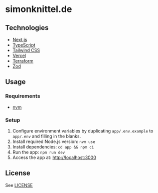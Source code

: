 # simonknittel.de

## Technologies

- [Next.js](https://nextjs.org/)
- [TypeScript](https://www.typescriptlang.org/)
- [Tailwind CSS](https://tailwindcss.com/)
- [Vercel](https://vercel.com/)
- [Terraform](https://www.terraform.io/)
- [Zod](https://github.com/colinhacks/zod)

## Usage

### Requirements

- [nvm](https://github.com/nvm-sh/nvm)

### Setup

1. Configure environment variables by duplicating `app/.env.example` to `app/.env` and filling in the blanks.
2. Install required Node.js version: `nvm use`
3. Install dependencies: `cd app && npm ci`
4. Run the app: `npm run dev`
5. Access the app at: <http://localhost:3000>

## License

See [LICENSE](./LICENSE)
